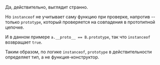 Да, действительно, выглядит странно.

Но `instanceof` не учитывает саму функцию при проверке, напротив -- только `prototype`, который проверяется на совпадения в прототипной цепочке.

И в данном примере `a.__proto__ == B.prototype`, так что `instanceof` возвращает `true`.

Таким образом, по логике `instanceof`, `prototype` в действительности определяет тип, а не функция-конструктор.
